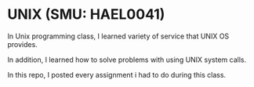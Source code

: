 # UNIX (SMU: HAEL0041)

In Unix programming class, I learned variety of service that UNIX OS provides.

In addition, I learned how to solve problems with using UNIX system calls.

In this repo, I posted every assignment i had to do during this class.
